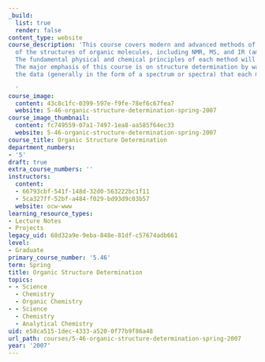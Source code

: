 ```yaml
---
_build:
  list: true
  render: false
content_type: website
course_description: 'This course covers modern and advanced methods of elucidation
  of the structures of organic molecules, including NMR, MS, and IR (among others).
  The fundamental physical and chemical principles of each method will be discussed.
  The major emphasis of this course is on structure determination by way of interpreting
  the data (generally in the form of a spectrum or spectra) that each method provides.

  '
course_image:
  content: 43c8c1fc-0399-597e-f9fe-78ef6c67fea7
  website: 5-46-organic-structure-determination-spring-2007
course_image_thumbnail:
  content: fc749559-07a1-7497-1ea8-aa585f64ec33
  website: 5-46-organic-structure-determination-spring-2007
course_title: Organic Structure Determination
department_numbers:
- '5'
draft: true
extra_course_numbers: ''
instructors:
  content:
  - 66793cbf-541f-148d-32d0-563222bc1f11
  - 5ca327ff-52bf-a484-f029-bd93d9c03b57
  website: ocw-www
learning_resource_types:
- Lecture Notes
- Projects
legacy_uid: 68d32a9e-9eba-848e-81df-c57674adb661
level:
- Graduate
primary_course_number: '5.46'
term: Spring
title: Organic Structure Determination
topics:
- - Science
  - Chemistry
  - Organic Chemistry
- - Science
  - Chemistry
  - Analytical Chemistry
uid: e58ca515-1dec-4333-a520-0f77b9f86a48
url_path: courses/5-46-organic-structure-determination-spring-2007
year: '2007'
---
```

